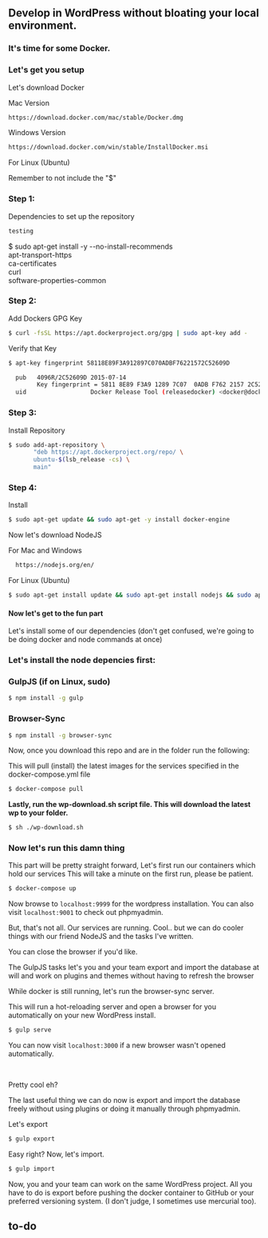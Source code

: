 ## Develop in WordPress without bloating your local environment.
### It's time for some Docker.

<h3>Let's get you setup</h3>

<p>Let's download Docker</p>
  Mac Version 
  
  ```bash
  https://download.docker.com/mac/stable/Docker.dmg
  ```
  Windows Version 
  
  ```bash
  https://download.docker.com/win/stable/InstallDocker.msi
  ```

<p>For Linux (Ubuntu)</p>
<p>Remember to not include the "$"</p>  

<h3>Step 1:</h3> Dependencies to set up the repository

```bash
testing
```

$ sudo apt-get install -y --no-install-recommends \
    apt-transport-https \
    ca-certificates \
    curl \
    software-properties-common

<h3>Step 2:</h3> Add Dockers GPG Key

```bash
$ curl -fsSL https://apt.dockerproject.org/gpg | sudo apt-key add -
```

Verify that Key

```bash
$ apt-key fingerprint 58118E89F3A912897C070ADBF76221572C52609D

  pub   4096R/2C52609D 2015-07-14
        Key fingerprint = 5811 8E89 F3A9 1289 7C07  0ADB F762 2157 2C52 609D
  uid                  Docker Release Tool (releasedocker) <docker@docker.com>
```

<h3>Step 3:</h3> Install Repository

```bash
$ sudo add-apt-repository \
       "deb https://apt.dockerproject.org/repo/ \
       ubuntu-$(lsb_release -cs) \
       main"
```

<h3>Step 4:</h3> Install

```bash
$ sudo apt-get update && sudo apt-get -y install docker-engine
``` 

<p>Now let's download NodeJS</p>

For Mac and Windows
```bash
  https://nodejs.org/en/
```

For Linux (Ubuntu)
```bash
$ sudo apt-get install update && sudo apt-get install nodejs && sudo apt-get install npm
```

<h4>Now let's get to the fun part</h4>

Let's install some of our dependencies (don't get confused, we're going to be doing docker and node commands at once)

<h3>Let's install the node depencies first:</h3>

<h3>GulpJS (if on Linux, sudo)</h3>

```bash
$ npm install -g gulp
```

<h3>Browser-Sync</h3>

```bash
$ npm install -g browser-sync
```

Now, once you download this repo and are in the folder run the following:

This will pull (install) the latest images for the services specified in the docker-compose.yml file

```bash
$ docker-compose pull
```

<b>Lastly, run the wp-download.sh script file. This will download the latest wp to your folder.</b>

```bash
$ sh ./wp-download.sh
```

<h3>Now let's run this damn thing</h3>

This part will be pretty straight forward,
Let's first run our containers which hold our services
This will take a minute on the first run, please be patient.

```bash
$ docker-compose up
```

Now browse to `localhost:9999` for the wordpress installation.
You can also visit `localhost:9001` to check out phpmyadmin.

But, that's not all.
Our services are running. Cool.. but we can do cooler things with our friend NodeJS and the tasks I've written.

You can close the browser if you'd like.

<p>The GulpJS tasks let's you and your team export and import the database at will and work on plugins and themes without having to refresh the browser</p>

While docker is still running, let's run the browser-sync server.

This will run a hot-reloading server and open a browser for you automatically on your new WordPress install.
```bash
$ gulp serve
```

You can now visit `localhost:3000` if a new browser wasn't opened automatically.

<br>

Pretty cool eh?

The last useful thing we can do now is export and import the database freely without using plugins or doing it manually through phpmyadmin.

Let's export
```bash
$ gulp export
```

Easy right?
Now, let's import.

```bash
$ gulp import
```

Now, you and your team can work on the same WordPress project.
All you have to do is export before pushing the docker container to GitHub or your preferred versioning system. (I don't judge, I sometimes use mercurial too).

<h2>to-do</h2>
